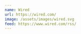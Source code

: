 ```yaml
---
name: Wired
url: https://wired.com/
image: /assets/images/wired.svg
feed: https://www.wired.com/rss/
---
```


